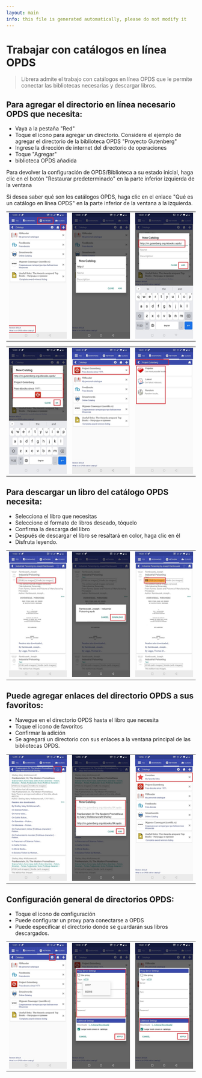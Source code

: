 ```yaml
---
layout: main
info: this file is generated automatically, please do not modify it
---
```


# Trabajar con catálogos en línea OPDS

> Librera admite el trabajo con catálogos en línea OPDS que le permite conectar las bibliotecas necesarias y descargar libros.

## Para agregar el directorio en línea necesario OPDS que necesita:
* Vaya a la pestaña &quot;Red&quot;
* Toque el icono para agregar un directorio. Considere el ejemplo de agregar el directorio de la biblioteca OPDS &quot;Proyecto Gutenberg&quot;
* Ingrese la dirección de internet del directorio de operaciones
* Toque &quot;Agregar&quot;
* biblioteca OPDS añadida

Para devolver la configuración de OPDS/Biblioteca a su estado inicial, haga clic en el botón &quot;Restaurar predeterminado&quot; en la parte inferior izquierda de la ventana

Si desea saber qué son los catálogos OPDS, haga clic en el enlace &quot;Qué es un catálogo en línea OPDS&quot; en la parte inferior de la ventana a la izquierda.

||||
|-|-|-|
|![](1.jpg)|![](2.jpg)|![](3.jpg)|

||||
|-|-|-|
|![](4.jpg)|![](5.jpg)|![](6.jpg)|


## Para descargar un libro del catálogo OPDS necesita:
* Selecciona el libro que necesitas
* Seleccione el formato de libros deseado, tóquelo
* Confirma la descarga del libro
* Después de descargar el libro se resaltará en color, haga clic en él
* Disfruta leyendo.

||||
|-|-|-|
|![](7.jpg)|![](8.jpg)|![](9.jpg)|


## Puede agregar enlaces del directorio OPDS a sus favoritos:
* Navegue en el directorio OPDS hasta el libro que necesita
* Toque el icono de favoritos
* Confirmar la adición
* Se agregará un directorio con sus enlaces a la ventana principal de las bibliotecas OPDS.

||||
|-|-|-|
|![](10.jpg)|![](11.jpg)|![](12.jpg)|


## Configuración general de directorios OPDS:
* Toque el icono de configuración
* Puede configurar un proxy para conectarse a OPDS
* Puede especificar el directorio donde se guardarán sus libros descargados.

||||
|-|-|-|
|![](17.jpg)|![](18.jpg)|![](19.jpg)|





